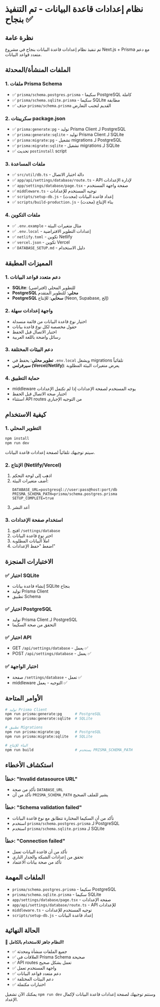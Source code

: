 # نظام إعدادات قاعدة البيانات - تم التنفيذ بنجاح ✅

## نظرة عامة
تم تنفيذ نظام إعدادات قاعدة البيانات بنجاح في مشروع Next.js + Prisma مع دعم متعدد قواعد البيانات.

## الملفات المنشأة/المحدثة

### 1. ملفات Prisma Schema
- ✅ `prisma/schema.postgres.prisma` - سكيما PostgreSQL كاملة
- ✅ `prisma/schema.sqlite.prisma` - سكيما SQLite مطابقة
- ✅ حذف `prisma/schema.prisma` القديم لتجنب التعارض

### 2. سكريبتات package.json
- ✅ `prisma:generate:pg` - توليد Prisma Client لـ PostgreSQL
- ✅ `prisma:generate:sqlite` - توليد Prisma Client لـ SQLite
- ✅ `prisma:migrate:pg` - تشغيل migrations لـ PostgreSQL
- ✅ `prisma:migrate:sqlite` - تشغيل migrations لـ SQLite
- ✅ تحديث `postinstall` script

### 3. ملفات المساعدة
- ✅ `src/util/db.ts` - دالة اختبار الاتصال
- ✅ `app/api/settings/database/route.ts` - API لإدارة الإعدادات
- ✅ `app/settings/database/page.tsx` - صفحة واجهة المستخدم
- ✅ `middleware.ts` - توجيه المستخدم للإعدادات
- ✅ `scripts/setup-db.js` - إعداد قاعدة البيانات (محدث)
- ✅ `scripts/build-production.js` - بناء الإنتاج (محدث)

### 4. ملفات التكوين
- ✅ `.env.example` - مثال متغيرات البيئة
- ✅ `.env.local` - إعدادات التطوير الافتراضية
- ✅ `netlify.toml` - تكوين Netlify
- ✅ `vercel.json` - تكوين Vercel
- ✅ `DATABASE_SETUP.md` - دليل الاستخدام

## المميزات المطبقة

### 1. دعم متعدد قواعد البيانات
- **SQLite**: للتطوير المحلي (افتراضي)
- **PostgreSQL محلي**: للتطوير المتقدم
- **PostgreSQL سحابي**: للإنتاج (Neon, Supabase, إلخ)

### 2. واجهة إعدادات سهلة
- اختيار نوع قاعدة البيانات من قائمة منسدلة
- حقول مخصصة لكل نوع قاعدة بيانات
- اختبار الاتصال قبل الحفظ
- رسائل واضحة باللغة العربية

### 3. دعم البيئات المختلفة
- **تطوير محلي**: يحفظ في `.env.local` ويشغل migrations تلقائياً
- **سيرفرلس (Vercel/Netlify)**: يعرض متغيرات البيئة المطلوبة

### 4. حماية التطبيق
- middleware يوجه المستخدم لصفحة الإعدادات إذا لم تكتمل الإعدادات
- اختبار صحة الاتصال قبل الحفظ
- استثناء API routes من التوجيه الإجباري

## كيفية الاستخدام

### 1. التطوير المحلي
```bash
npm install
npm run dev
```
سيتم توجيهك تلقائياً لصفحة إعدادات قاعدة البيانات.

### 2. الإنتاج (Netlify/Vercel)
1. اذهب إلى لوحة التحكم
2. أضف متغيرات البيئة:
   ```
   DATABASE_URL=postgresql://user:pass@host:port/db
   PRISMA_SCHEMA_PATH=prisma/schema.postgres.prisma
   SETUP_COMPLETE=true
   ```
3. أعد النشر

### 3. استخدام صفحة الإعدادات
1. افتح `/settings/database`
2. اختر نوع قاعدة البيانات
3. املأ البيانات المطلوبة
4. اضغط "حفظ الإعدادات"

## الاختبارات المنجزة

### ✅ اختبار SQLite
- إنشاء قاعدة بيانات SQLite بنجاح
- توليد Prisma Client
- تطبيق Schema

### ✅ اختبار PostgreSQL
- توليد Prisma Client لـ PostgreSQL
- التحقق من صحة السكيما

### ✅ اختبار API
- GET `/api/settings/database` - يعمل ✅
- POST `/api/settings/database` - يعمل ✅

### ✅ اختبار الواجهة
- صفحة `/settings/database` - تعمل ✅
- middleware التوجيه - يعمل ✅

## الأوامر المتاحة

```bash
# توليد Prisma Client
npm run prisma:generate:pg      # PostgreSQL
npm run prisma:generate:sqlite  # SQLite

# تطبيق Migrations
npm run prisma:migrate:pg       # PostgreSQL
npm run prisma:migrate:sqlite   # SQLite

# البناء للإنتاج
npm run build                   # يستخدم PRISMA_SCHEMA_PATH
```

## استكشاف الأخطاء

### خطأ: "Invalid datasource URL"
- تأكد من صحة `DATABASE_URL`
- تأكد من أن `PRISMA_SCHEMA_PATH` يشير للملف الصحيح

### خطأ: "Schema validation failed"
- تأكد من أن السكيما المختارة تتطابق مع نوع قاعدة البيانات
- استخدم `prisma/schema.postgres.prisma` لـ PostgreSQL
- استخدم `prisma/schema.sqlite.prisma` لـ SQLite

### خطأ: "Connection failed"
- تأكد من أن قاعدة البيانات تعمل
- تحقق من إعدادات الشبكة والجدار الناري
- تأكد من صحة بيانات الاعتماد

## الملفات المهمة

- `prisma/schema.postgres.prisma` - سكيما PostgreSQL
- `prisma/schema.sqlite.prisma` - سكيما SQLite
- `app/settings/database/page.tsx` - صفحة الإعدادات
- `app/api/settings/database/route.ts` - API للإعدادات
- `middleware.ts` - توجيه المستخدم للإعدادات
- `scripts/setup-db.js` - إعداد قاعدة البيانات

## الحالة النهائية

🎉 **النظام جاهز للاستخدام بالكامل!**

- ✅ جميع الملفات منشأة ومحدثة
- ✅ العلاقات في Prisma Schema صحيحة
- ✅ API routes تعمل بشكل صحيح
- ✅ واجهة المستخدم تعمل
- ✅ دعم متعدد قواعد البيانات
- ✅ دعم البيئات المختلفة
- ✅ اختبارات مكتملة

يمكنك الآن تشغيل `npm run dev` وستتم توجيهك لصفحة إعدادات قاعدة البيانات لإكمال الإعداد.